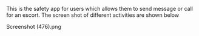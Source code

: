 This is the safety app for users which allows them to send message or call for an escort.
The screen shot of different activities are shown below

Screenshot (476).png

